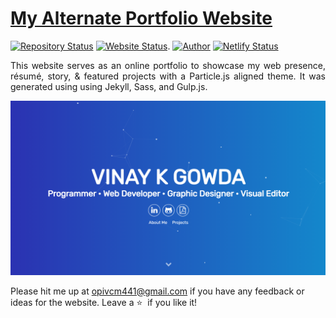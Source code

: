 # <a href="https://vinaykgowda.netlify.app/" target="_blank">My Alternate Portfolio Website</a>

[![Repository Status](https://img.shields.io/badge/Repository%20Status-Maintained-dark%20green.svg)](https://github.com/opivcm/My-Website)
[![Website Status](https://img.shields.io/badge/Website%20Status-Online-green)](https://vinaykgowda.netlify.app/).
[![Author](https://img.shields.io/badge/Author-Vinay%20K%20Gowda-blue.svg)](https://www.linkedin.com/in/vinay-k-gowda-78a2a2229/)
[![Netlify Status](https://api.netlify.com/api/v1/badges/0da11988-9067-4b62-b0e4-8343b0daeb4a/deploy-status)](https://vinaykgowda.netlify.app/)

 <p align="justify">This website serves as an online portfolio to showcase my web presence, résumé, story, & featured projects with a Particle.js aligned theme. It was generated using using Jekyll, Sass, and Gulp.js.</p>

![My Alternate Portfolio Website](https://github.com/opivcm/My-Website/blob/main/my-personal-portfolio.png)

Please hit me up at opivcm441@gmail.com if you have any feedback or ideas for the website. Leave a :star: &nbsp;if you like it!
